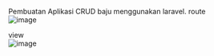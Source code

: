 Pembuatan Aplikasi CRUD baju menggunakan laravel.
route <br>
![image](https://github.com/yucup/laravel_learning_basic/assets/61656513/5b28f0e6-052d-49e6-b099-2ecb73a9082f)

view <br>
![image](https://github.com/yucup/laravel_learning_basic/assets/61656513/d254577d-b1db-4feb-8605-37c3dd8a2018)


